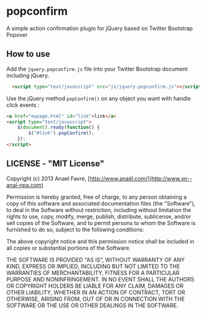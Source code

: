 popconfirm
==========

A simple action confirmation plugin for jQuery based on Twitter Bootstrap Popover

## How to use

Add the `jquery.popconfirm.js` file into your Twitter Bootstrap document including jQuery.

```html
  <script type="text/javascript" src="js/jquery.popconfirm.js"></script>
```

Use the jQuery method `popConfirm()` on any object you want with handle click events :

```html
<a href="mypage.html" id="link">link</a>
<script type="text/javascript">
	$(document).ready(function() {
		$("#link").popConfirm();
	});
</script>
```


## LICENSE - "MIT License"

Copyright (c) 2013 Anael Favre, [http://www.anaël.com/](http://www.xn--anal-npa.com)

Permission is hereby granted, free of charge, to any person
obtaining a copy of this software and associated documentation
files (the "Software"), to deal in the Software without
restriction, including without limitation the rights to use,
copy, modify, merge, publish, distribute, sublicense, and/or sell
copies of the Software, and to permit persons to whom the
Software is furnished to do so, subject to the following
conditions:

The above copyright notice and this permission notice shall be
included in all copies or substantial portions of the Software.

THE SOFTWARE IS PROVIDED "AS IS", WITHOUT WARRANTY OF ANY KIND,
EXPRESS OR IMPLIED, INCLUDING BUT NOT LIMITED TO THE WARRANTIES
OF MERCHANTABILITY, FITNESS FOR A PARTICULAR PURPOSE AND
NONINFRINGEMENT. IN NO EVENT SHALL THE AUTHORS OR COPYRIGHT
HOLDERS BE LIABLE FOR ANY CLAIM, DAMAGES OR OTHER LIABILITY,
WHETHER IN AN ACTION OF CONTRACT, TORT OR OTHERWISE, ARISING
FROM, OUT OF OR IN CONNECTION WITH THE SOFTWARE OR THE USE OR
OTHER DEALINGS IN THE SOFTWARE.